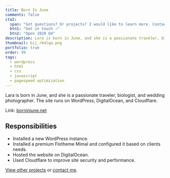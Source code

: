 ```yaml
---
title: Born In June
comments: false
cta2:
  span: "Got questions? Or projects? I would like to learn more. Contact me today!"
  btn1: "Get in touch ⇢"
  btn2: "Open 2020 Q4"
description: Lara is born in June, and she is a passionate traveler, biologist, and wedding photographer. The site runs on WordPress, DigitalOcean, and Cloudflare.
thumbnail: bij_rb4lqa.png
portfolio: true
order: 99
tags:
  - wordpress
  - html
  - css
  - javascript
  - pagespeed optimization
---
```


Lara is born in June, and she is a passionate traveler, biologist, and wedding photographer. The site runs on WordPress, DigitalOcean, and Cloudflare.

Link: [borninjune.net](//borninjune.net)

## Responsibilities

- Installed a new WordPress instance.
- Installed a premium Flotheme Mimal and configured it based on clients needs.
- Hosted the website on DigitalOcean.
- Used Cloudflare to improve site security and performance.

[View other projects](/portfolio/) or [contact me](/contact/).
